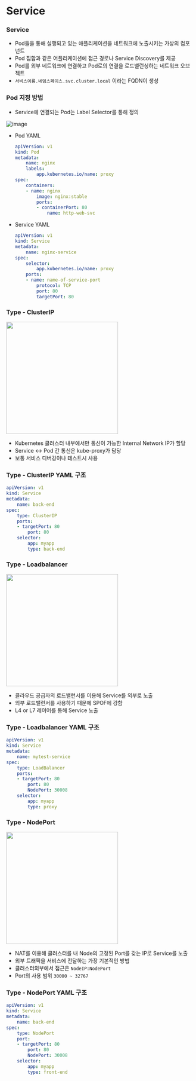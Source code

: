 # Service

### Service
- Pod들을 통해 실행되고 있는 애플리케이션을 네트워크에 노출시키는 가상의 컴포넌트
- Pod 집합과 같은 어플리케이션에 접근 경로나 Service Discovery를 제공
- Pod를 외부 네트워크에 연결하고 Pod로의 연결을 로드밸런싱하는 네트워크 오브젝트
- ``서비스이름.네임스페이스.svc.cluster.local`` 이라는 FQDN이 생성

### Pod 지정 방법

- Service에 연결되는 Pod는 Label Selector를 통해 정의

![image](https://github.com/pokabook/TIL/assets/103029701/28e7ac3b-1813-4696-9045-32bd1b9a4d85)

- Pod YAML
    ```yaml
    apiVersion: v1
    kind: Pod
    metadata:
        name: nginx
        labels:
            app.kubernetes.io/name: proxy
    spec:
        containers:
        - name: nginx
            image: nginx:stable
            ports:
            - containerPort: 80
                name: http-web-svc
    ```
- Service YAML
    ```yaml
    apiVersion: v1
    kind: Service
    metadata:
        name: nginx-service
    spec:
        selector:
            app.kubernetes.io/name: proxy
        ports:
        - name: name-of-service-port
            protocol: TCP
            port: 80
            targetPort: 80
    ```

### Type - ClusterIP

<image src="https://github.com/pokabook/TIL/assets/103029701/e1f5fcca-3aac-4ed3-a608-643601e292f7" width=300, height=300>

- Kubernetes 클러스터 내부에서만 통신이 가능한 Internal Network IP가 할당
- Service <-> Pod 간 통신은 kube-proxy가 담당
- 보통 서비스 디버깅이나 테스트시 사용

### Type - ClusterIP YAML 구조

```yaml
apiVersion: v1
kind: Service
metadata:
	name: back-end
spec:
	type: ClusterIP
	ports:
	- targetPort: 80
		port: 80
	selector:
		app: myapp
		type: back-end
```

### Type - Loadbalancer

<image src="https://github.com/pokabook/TIL/assets/103029701/4a3310dd-54f3-49df-8d40-a2ca2f40bca6" width=300, height=300>

- 클라우드 공급자의 로드밸런서를 이용해 Service를 외부로 노출
- 외부 로드밸런서를 사용하기 때문에 SPOF에 강함
- L4 or L7 레이어를 통해 Service 노출

### Type - Loadbalancer YAML 구조

```yaml
apiVersion: v1
kind: Service
metadata:
	name: mytest-service
spec:
	type: LoadBalancer
	ports:
	- targetPort: 80
		port: 80
		NodePort: 30008
	selector:
		app: myapp
		type: proxy
```

### Type - NodePort

<image src="https://github.com/pokabook/TIL/assets/103029701/4cd8a514-3d84-4190-b560-70d6b7fc54ee" width=300, height=300>

- NAT를 이용해 클러스터를 내 Node의 고정된 Port를 갖는 IP로 Service를 노출
- 외부 트래픽을 서비스에 전달하는 가장 기본적인 방법
- 클러스터외부에서 접근은 ``NodeIP:NodePort``
- Port의 사용 범위 ``30000 ~ 32767``

### Type - NodePort YAML 구조

```yaml
apiVersion: v1
kind: Service
metadata:
	name: back-end
spec:
	type: NodePort
	port:
	- targetPort: 80
		port: 80
		NodePort: 30008
	selector:
		app: myapp
		type: front-end
```